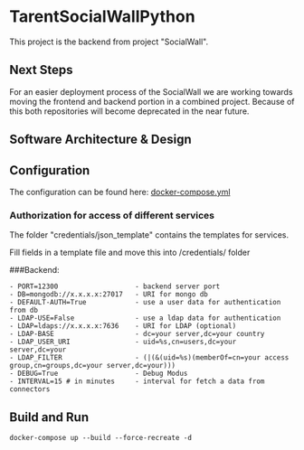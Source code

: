 # TarentSocialWallPython

This project is the backend from project "SocialWall".

## Next Steps
For an easier deployment process of the SocialWall we are working towards moving the frontend and backend portion in a combined project. Because of this both repositories will become deprecated in the near future. 

## Software Architecture & Design 


## Configuration

The configuration can be found here: [docker-compose.yml](./docker-compose.yml)

### Authorization for access of different services

The folder "credentials/json_template" contains the templates for services.

Fill fields in a template file and move this into /credentials/ folder

 ###Backend:

    - PORT=12300                   - backend server port
    - DB=mongodb://x.x.x.x:27017   - URI for mongo db
    - DEFAULT-AUTH=True            - use a user data for authentication from db
    - LDAP-USE=False               - use a ldap data for authentication  
    - LDAP=ldaps://x.x.x.x:7636    - URI for LDAP (optional)
    - LDAP-BASE                    - dc=your server,dc=your country
    - LDAP_USER_URI                - uid=%s,cn=users,dc=your server,dc=your
    - LDAP_FILTER                  - (|(&(uid=%s)(memberOf=cn=your access group,cn=groups,dc=your server,dc=your)))    
    - DEBUG=True                   - Debug Modus
    - INTERVAL=15 # in minutes     - interval for fetch a data from connectors


## Build and Run
    
    docker-compose up --build --force-recreate -d

